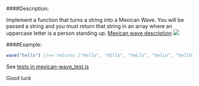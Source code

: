 ####Description:

Implement a function that turns a string into a Mexican Wave. You will be passed a string and you must return that string in an array where an uppercase letter is a person standing up.
<a href="https://en.wikipedia.org/wiki/Wave_(audience)">Mexican wave description</a>
<img src="https://raw.githubusercontent.com/adrianeyre/codewars/master/Ruby/Authored/Wave.png" />

####Example:

```js
wave("hello") //=> returns ["Hello", "hEllo", "heLlo", "helLo", "hellO"]

```

See [tests in mexican-wave_test.js](https://github.com/AlexVvx/code-wars/blob/master/katas/mexican-wave/mexican-wave_test.js)

Good luck
